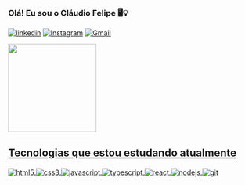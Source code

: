 ### Olá! Eu sou o Cláudio Felipe 🖥💡
[![linkedin](https://img.shields.io/badge/LinkedIn-0077B5?style=for-the-badge&logo=linkedin&logoColor=white)](https://www.linkedin.com/in/cl%C3%A1udio-felipe-fonseca-da-silva-08a503189/)
[![Instagram](https://img.shields.io/badge/Instagram-E4405F?style=for-the-badge&logo=instagram&logoColor=white)](https://www.instagram.com/claudioffel/)
[![Gmail](https://img.shields.io/badge/Gmail-D14836?style=for-the-badge&logo=gmail&logoColor=white)](claudio.kay75@gmail.com)
<div>
  <a href="https://github.com/claudioffel">
  <img height="180em" src="https://github-readme-stats.vercel.app/api?username=claudioffel&show_icons=true&theme=dark&include_all_commits=true&count_private=true"/>
</div>

  ## Tecnologias que estou estudando atualmente
  
  <div style="display: inline_block">
  <img align="center" alt="html5" src="https://img.shields.io/badge/HTML5-E34F26?style=for-the-badge&logo=html5&logoColor=white" />
  <img align="center" alt="css3" src="https://img.shields.io/badge/CSS3-1572B6?style=for-the-badge&logo=css3&logoColor=white" />
  <img align="center" alt="javascript" src="https://img.shields.io/badge/JavaScript-F7DF1E?style=for-the-badge&logo=javascript&logoColor=black" />
  <img align="center" alt="typescript" src="https://img.shields.io/badge/TypeScript-007ACC?style=for-the-badge&logo=typescript&logoColor=white" />
  <img align="center" alt="react" src="https://img.shields.io/badge/React-20232A?style=for-the-badge&logo=react&logoColor=61DAFB" />
  <img align="center" alt="nodejs" src="https://img.shields.io/badge/Node.js-43853D?style=for-the-badge&logo=node.js&logoColor=white" />
  <img align="center" alt="git" src="https://img.shields.io/badge/GIT-E44C30?style=for-the-badge&logo=git&logoColor=white" />
</div><br/>
  
